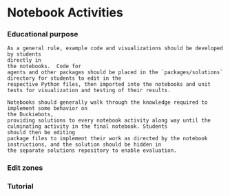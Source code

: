 # Notebook Activities

### Educational purpose

```{admonition} Notebooks vs packages:
As a general rule, example code and visualizations should be developed by students 
directly in 
the notebooks.  Code for 
agents and other packages should be placed in the `packages/solutions` directory for students to edit in the 
respective Python files, then imported into the notebooks and unit tests for visualization and testing of their results.
```

```{admonition} A note on solutions:
Notebooks should generally walk through the knowledge required to implement some behavior on 
the Duckiebots, 
providing solutions to every notebook activity along way until the culminating activity in the final notebook. Students 
should then be editing 
package files to implement their work as directed by the notebook instructions, and the solution should be hidden in 
the separate solutions repository to enable evaluation.
```

### Edit zones

### Tutorial